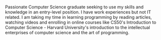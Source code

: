 Passionate Computer Science graduate seeking to use my skills and knowledge in an entry-level position. I have work experiences but not IT related. I am taking my time in learning programming by reading articles, watching videos and enrolling in online courses like CS50's Introduction to Computer Science - Harvard University's introduction to the intellectual enterprises of computer science and the art of programming.


<!---
krist0fffff/krist0fffff is a ✨ special ✨ repository because its `README.md` (this file) appears on your GitHub profile.
You can click the Preview link to take a look at your changes.
--->
